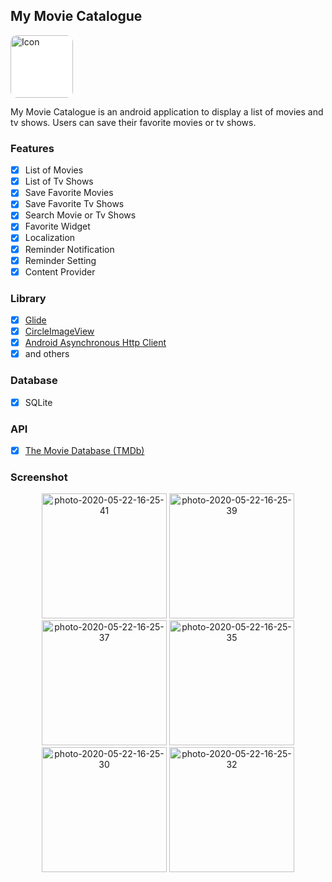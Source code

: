 ## My Movie Catalogue
<img src="https://i.ibb.co/LZNmwFV/ic-launcher-web.png" width="100" title="Icon" alt="Icon" style="background: white; border-radius: 10px"/>

My Movie Catalogue is an android application to display a list of movies and tv shows. Users can save their favorite movies or tv shows.

### Features
- [x] List of Movies
- [x] List of Tv Shows
- [x] Save Favorite Movies
- [x] Save Favorite Tv Shows
- [x] Search Movie or Tv Shows
- [x] Favorite Widget
- [x] Localization
- [x] Reminder Notification
- [x] Reminder Setting
- [x] Content Provider

### Library
- [x] <a href="https://github.com/bumptech/glide">Glide</a>
- [x] <a href="https://github.com/hdodenhof/CircleImageView">CircleImageView</a>
- [x] <a href="https://github.com/android-async-http/android-async-http">Android Asynchronous Http Client</a>
- [x] and others
### Database
- [x] SQLite
  
### API
- [x] <a href="https://www.themoviedb.org/">The Movie Database (TMDb)</a>
  
### Screenshot
<p align="center">
<img src="https://i.ibb.co/khQt4dv/photo-2020-05-22-16-25-41.jpg" alt="photo-2020-05-22-16-25-41" width="200" title="Movie List" alt="Movie List">
<img src="https://i.ibb.co/svjPkg2/photo-2020-05-22-16-25-39.jpg" alt="photo-2020-05-22-16-25-39" width="200" title="Search" alt="Search">
<img src="https://i.ibb.co/J3MPxr9/photo-2020-05-22-16-25-37.jpg" alt="photo-2020-05-22-16-25-37" width="200" title="Detail" alt="Detail">
<img src="https://i.ibb.co/rmSCmFk/photo-2020-05-22-16-25-35.jpg" alt="photo-2020-05-22-16-25-35" width="200" title="Favorite" alt="Favorite">
<img src="https://i.ibb.co/7G9qNKX/photo-2020-05-22-16-25-30.jpg" alt="photo-2020-05-22-16-25-30" width="200" title="Settings" alt="Settings">
<img src="https://i.ibb.co/414h0HZ/photo-2020-05-22-16-25-32.jpg" alt="photo-2020-05-22-16-25-32" width="200" title="Widget" alt="Widget">
</p>